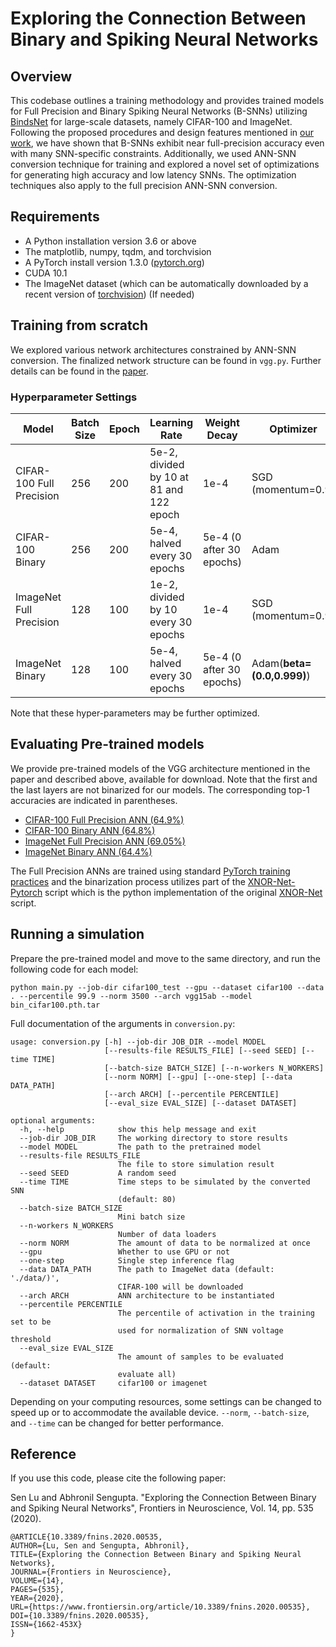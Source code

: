 # Exploring the Connection Between Binary and Spiking Neural Networks

## Overview
<!--
outlines the training methodology and provides traind models for FP and binary sNN(bsnn) utilizing [BindsNet](https://github.com/BindsNET/bindsnet) for large-scale datasets, namely CIFAR-100 and ImageNet
we showed that bsnn exhibits near FP
We show that trainingSpiking Neural Networks in the binary regime results in near full precision accuracies.
we use ann to snn conver technique for training and explore a novel set of optimization for generating high acc and low latency snn 
-->
This codebase outlines a training methodology and provides trained models for Full Precision and Binary Spiking Neural Networks (B-SNNs) utilizing [BindsNet](https://github.com/BindsNET/bindsnet) for large-scale datasets, namely CIFAR-100 and ImageNet. Following the proposed procedures and design features mentioned in [our work](http://arxiv.org/abs/2002.10064), we have shown that B-SNNs exhibit near full-precision accuracy even with many SNN-specific constraints. Additionally, we used ANN-SNN conversion technique for training and explored a novel set of optimizations for generating high accuracy and low latency SNNs. The optimization techniques also apply to the full precision ANN-SNN conversion.

## Requirements

- A Python installation version 3.6 or above
- The matplotlib, numpy, tqdm, and torchvision
- A PyTorch install version 1.3.0 ([pytorch.org](http://pytorch.org))
- CUDA 10.1
- The ImageNet dataset (which can be automatically downloaded by a recent version of [torchvision](https://pytorch.org/docs/stable/torchvision/datasets.html#imagenet)) (If needed)

## Training from scratch
We explored various network architectures constrained by ANN-SNN conversion. The finalized network structure can be found in ```vgg.py```. Further details can be found in the [paper](http://arxiv.org/abs/2002.10064).

### Hyperparameter Settings
| Model | Batch Size | Epoch | Learning Rate | Weight Decay | Optimizer |
| ---- | ---- | ---- | ---- | ---- | ---- |
| CIFAR-100 Full Precision | 256 | 200 |  5e-2, divided by 10 at 81 and 122 epoch | 1e-4 | SGD (momentum=0.9) |
| CIFAR-100 Binary | 256 | 200 | 5e-4, halved every 30 epochs | 5e-4 (0 after 30 epochs) | Adam |
| ImageNet Full Precision| 128 | 100 |  1e-2, divided by 10 every 30 epochs | 1e-4 | SGD (momentum=0.9) |
| ImageNet Binary | 128 | 100 |  5e-4, halved every 30 epochs | 5e-4 (0 after 30 epochs) | Adam(**beta=(0.0,0.999)**) |

Note that these hyper-parameters may be further optimized.

## Evaluating Pre-trained models
We provide pre-trained models of the VGG architecture mentioned in the paper and described above, available for download. Note that the first and the last layers are not binarized for our models. The corresponding top-1 accuracies are indicated in parentheses.

* [CIFAR-100 Full Precision ANN (64.9%)](https://drive.google.com/open?id=1ZmagwfBdWVVztCdn67gmAWtfQJY3yrev)
* [CIFAR-100 Binary ANN (64.8%)](https://drive.google.com/open?id=1605x2i_noKiQ-Z4OZW9L__deR_ubvfGS)
* [ImageNet Full Precision ANN (69.05%)](https://drive.google.com/open?id=1SHXlvUrkPAkl8nQ8_LCNja5ypkqh59_x)
* [ImageNet Binary ANN (64.4%)](https://drive.google.com/open?id=12WeIAfrVNxD45NFv4HV1nSvrLa3rRZp_)

The Full Precision ANNs are trained using standard [PyTorch training practices](https://pytorch.org/tutorials/beginner/blitz/cifar10_tutorial.html) and the binarization process utilizes part of the [XNOR-Net-Pytorch](https://github.com/jiecaoyu/XNOR-Net-PyTorch) script which is the python implementation of the original [XNOR-Net](https://github.com/allenai/XNOR-Net) script.

## Running a simulation

Prepare the pre-trained model and move to the same directory, and run the following code for each model:

```python main.py --job-dir cifar100_test --gpu --dataset cifar100 --data . --percentile 99.9 --norm 3500 --arch vgg15ab --model bin_cifar100.pth.tar```

Full documentation of the arguments in `conversion.py`:
```
usage: conversion.py [-h] --job-dir JOB_DIR --model MODEL
                     [--results-file RESULTS_FILE] [--seed SEED] [--time TIME]
                     [--batch-size BATCH_SIZE] [--n-workers N_WORKERS]
                     [--norm NORM] [--gpu] [--one-step] [--data DATA_PATH]
                     [--arch ARCH] [--percentile PERCENTILE]
                     [--eval_size EVAL_SIZE] [--dataset DATASET]

optional arguments:
  -h, --help            show this help message and exit
  --job-dir JOB_DIR     The working directory to store results
  --model MODEL         The path to the pretrained model
  --results-file RESULTS_FILE
                        The file to store simulation result
  --seed SEED           A random seed
  --time TIME           Time steps to be simulated by the converted SNN
                        (default: 80)
  --batch-size BATCH_SIZE
                        Mini batch size
  --n-workers N_WORKERS
                        Number of data loaders
  --norm NORM           The amount of data to be normalized at once
  --gpu                 Whether to use GPU or not
  --one-step            Single step inference flag
  --data DATA_PATH      The path to ImageNet data (default: './data/)',
                        CIFAR-100 will be downloaded
  --arch ARCH           ANN architecture to be instantiated
  --percentile PERCENTILE
                        The percentile of activation in the training set to be
                        used for normalization of SNN voltage threshold
  --eval_size EVAL_SIZE
                        The amount of samples to be evaluated (default:
                        evaluate all)
  --dataset DATASET     cifar100 or imagenet
```
Depending on your computing resources, some settings can be changed to speed up or to accommodate the available device. ```--norm```, ```--batch-size```, and ```--time``` can be changed for better performance.

## Reference

If you use this code, please cite the following paper:

Sen Lu and Abhronil Sengupta. "Exploring the Connection Between Binary and Spiking Neural Networks", Frontiers in Neuroscience, Vol. 14, pp. 535 (2020).

```
@ARTICLE{10.3389/fnins.2020.00535,
AUTHOR={Lu, Sen and Sengupta, Abhronil},    
TITLE={Exploring the Connection Between Binary and Spiking Neural Networks},      	
JOURNAL={Frontiers in Neuroscience},      
VOLUME={14},      
PAGES={535},     
YEAR={2020},       
URL={https://www.frontiersin.org/article/10.3389/fnins.2020.00535},       
DOI={10.3389/fnins.2020.00535},      
ISSN={1662-453X}
}
```

